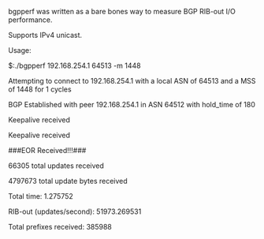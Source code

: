 bgpperf was written as a bare bones way to measure BGP RIB-out I/O performance.

Supports IPv4 unicast.  

Usage:

$:./bgpperf 192.168.254.1 64513 -m 1448

Attempting to connect to 192.168.254.1 with a local ASN of 64513 and a MSS of 1448 for 1 cycles

BGP Established with peer 192.168.254.1 in ASN 64512 with hold_time of 180

Keepalive received

Keepalive received

###EOR Received!!!###

66305 total updates received

4797673 total update bytes received

Total time: 1.275752

RIB-out (updates/second): 51973.269531

Total prefixes received: 385988
